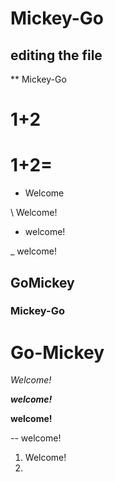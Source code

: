# Mickey-Go

## editing the file

** Mickey-Go

1+2
=

1+2=
= 

+ Welcome

\ Welcome!

- welcome!

_ welcome! 

## GoMickey
### Mickey-Go
# Go-Mickey

*Welcome!*

___welcome!___

**welcome!**


-- welcome!

1. Welcome!
2. 
